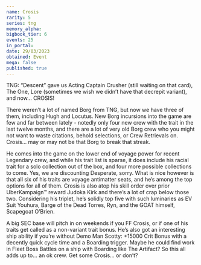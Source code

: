```yaml
---
name: Crosis
rarity: 5
series: tng
memory_alpha:
bigbook_tier: 6
events: 25
in_portal:
date: 29/03/2023
obtained: Event
mega: false
published: true
---
```


TNG: “Descent” gave us Acting Captain Crusher (still waiting on that card), The One, Lore (sometimes we wish we didn’t have that decrepit variant), and now… CROSIS!

There weren’t a lot of named Borg from TNG, but now we have three of them, including Hugh and Locutus.  New Borg incursions into the game are few and far between lately - notedly only four new crew with the trait in the last twelve months, and there are a lot of very old Borg crew who you might not want to waste citations, behold selections, or Crew Retrievals on.  Crosis… may or may not be that Borg to break that streak.

He comes into the game on the lower end of voyage power for recent Legendary crew, and while his trait list is sparse, it does include his racial trait for a solo collection out of the box, and four more possible collections to come.  Yes, we are discounting Desperate, sorry.  What is nice however is that all six of his traits are voyage antimatter seats, and he’s among the top options for all of them.  Crosis is also atop his skill order over prior UberKampaign™ reward Judoka Kirk and there’s a lot of crap below those two.  Considering his triplet, he’s solidly top five with such luminaries as EV Suit Youhura, Barge of the Dead Torres, Ryn, and the GOAT himself, Scapegoat O’Brien.

A big SEC base will pitch in on weekends if you FF Crosis, or if one of his traits get called as a non-variant trait bonus.  He’s also got an interesting ship ability if you’re without Demo Man Scotty: +15000 Crit Bonus with a decently quick cycle time and a Boarding trigger.  Maybe he could find work in Fleet Boss Battles on a ship with Boarding like The Artifact?
So this all adds up to… an ok crew.  Get some Crosis… or don’t?
